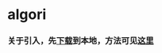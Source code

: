 # algori
### 关于引入，先[下载](https://github.com/kevin-wayne/algs4)到本地，方法可见[这里](https://blog.csdn.net/qq_31782587/article/details/84642114)

